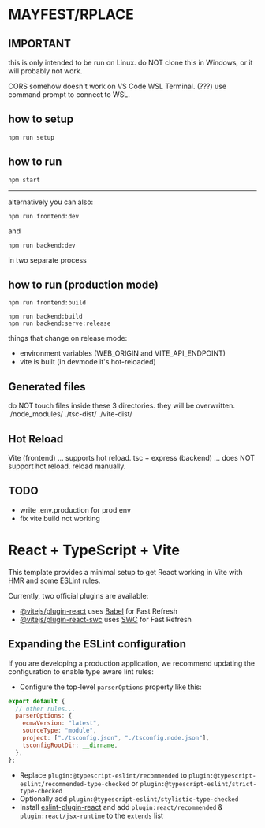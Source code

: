 # MAYFEST/RPLACE

## IMPORTANT

this is only intended to be run on Linux.
do NOT clone this in Windows, or it will probably not work.

CORS somehow doesn't work on VS Code WSL Terminal. (???) use command prompt to connect to WSL. 

## how to setup

```shell
npm run setup
```

## how to run

```shell
npm start
```

---

alternatively you can also:
```shell
npm run frontend:dev
```
and
```shell
npm run backend:dev
```
in two separate process

## how to run (production mode)

```shell for frontend (currently not working)
npm run frontend:build
```
```shell for backend
npm run backend:build
npm run backend:serve:release
```

things that change on release mode:
- environment variables (WEB_ORIGIN and VITE_API_ENDPOINT)
- vite is built (in devmode it's hot-reloaded)

## Generated files

do NOT touch files inside these 3 directories. they will be overwritten.
./node_modules/
./tsc-dist/
./vite-dist/

## Hot Reload

Vite (frontend) ... supports hot reload.
tsc + express (backend) ... does NOT support hot reload. reload manually.

## TODO

- write .env.production for prod env
- fix vite build not working

# React + TypeScript + Vite

This template provides a minimal setup to get React working in Vite with HMR and some ESLint rules.

Currently, two official plugins are available:

- [@vitejs/plugin-react](https://github.com/vitejs/vite-plugin-react/blob/main/packages/plugin-react/README.md) uses [Babel](https://babeljs.io/) for Fast Refresh
- [@vitejs/plugin-react-swc](https://github.com/vitejs/vite-plugin-react-swc) uses [SWC](https://swc.rs/) for Fast Refresh

## Expanding the ESLint configuration

If you are developing a production application, we recommend updating the configuration to enable type aware lint rules:

- Configure the top-level `parserOptions` property like this:

```js
export default {
  // other rules...
  parserOptions: {
    ecmaVersion: "latest",
    sourceType: "module",
    project: ["./tsconfig.json", "./tsconfig.node.json"],
    tsconfigRootDir: __dirname,
  },
};
```

- Replace `plugin:@typescript-eslint/recommended` to `plugin:@typescript-eslint/recommended-type-checked` or `plugin:@typescript-eslint/strict-type-checked`
- Optionally add `plugin:@typescript-eslint/stylistic-type-checked`
- Install [eslint-plugin-react](https://github.com/jsx-eslint/eslint-plugin-react) and add `plugin:react/recommended` & `plugin:react/jsx-runtime` to the `extends` list
